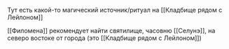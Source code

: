 Тут есть какой-то магический источник/ритуал на [[Кладбище рядом с Лейлоном]]

[[Филомена]] рекомендует найти святилище, часовню [[Селунэ]], на северо востоке от города (это [[Кладбище рядом с Лейлоном]])
